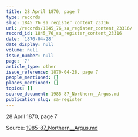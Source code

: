 ```yaml
---
title: 28 April 1870, page 7
type: records
slug: 1845_76_sa_register_content_23316
url: /records/1845_76_sa_register_content_23316/
record_id: 1845_76_sa_register_content_23316
date: '1870-04-28'
date_display: null
volume: null
issue_number: null
page: '7'
article_type: other
issue_reference: 1870-04-28, page 7
people_mentioned: []
places_mentioned: []
topics: []
source_document: 1985-87_Northern__Argus.md
publication_slug: sa-register
---
```


28 April 1870, page 7

Source: [1985-87_Northern__Argus.md](/downloads/markdown/1985-87_Northern__Argus.md)

